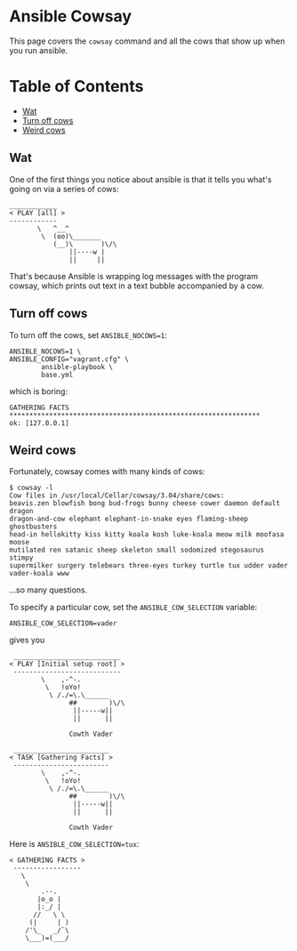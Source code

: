 # Ansible Cowsay

This page covers the `cowsay` command and all the cows
that show up when you run ansible.


Table of Contents
=================

* [Wat](#wat)
* [Turn off cows](#turn-off-cows)
* [Weird cows](#weird-cows)


## Wat

One of the first things you notice about ansible is that
it tells you what's going on via a series of cows:

```plain
____________
< PLAY [all] >
------------
       \   ^__^
        \  (oo)\_______
           (__)\       )\/\
               ||----w |
               ||     ||
```

That's because Ansible is wrapping log messages with the
program cowsay, which prints out text in a text bubble
accompanied by a cow.


## Turn off cows

To turn off the cows, set `ANSIBLE_NOCOWS=1`:

```
ANSIBLE_NOCOWS=1 \
ANSIBLE_CONFIG="vagrant.cfg" \
        ansible-playbook \
        base.yml
```

which is boring:

```
GATHERING FACTS *************************************************************** 
ok: [127.0.0.1]
```

## Weird cows

Fortunately, cowsay comes with many kinds of cows:

```plain
$ cowsay -l
Cow files in /usr/local/Cellar/cowsay/3.04/share/cows:
beavis.zen blowfish bong bud-frogs bunny cheese cower daemon default dragon
dragon-and-cow elephant elephant-in-snake eyes flaming-sheep ghostbusters
head-in hellokitty kiss kitty koala kosh luke-koala meow milk moofasa moose
mutilated ren satanic sheep skeleton small sodomized stegosaurus stimpy
supermilker surgery telebears three-eyes turkey turtle tux udder vader
vader-koala www
```

...so many questions.

To specify a particular cow, set the `ANSIBLE_COW_SELECTION` variable:

```plain
ANSIBLE_COW_SELECTION=vader
```

gives you

```
 ___________________________
< PLAY [Initial setup root] >
 ---------------------------
        \    ,-^-.
         \   !oYo!
          \ /./=\.\______
               ##        )\/\
                ||-----w||
                ||      ||

               Cowth Vader

 ________________________
< TASK [Gathering Facts] >
 ------------------------
        \    ,-^-.
         \   !oYo!
          \ /./=\.\______
               ##        )\/\
                ||-----w||
                ||      ||

               Cowth Vader

```

Here is `ANSIBLE_COW_SELECTION=tux`:

```plain
< GATHERING FACTS >
 -----------------
   \
    \
        .--.
       |o_o |
       |:_/ |
      //   \ \
     (|     | )
    /'\_   _/`\
    \___)=(___/
```

